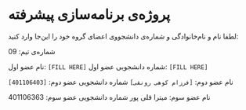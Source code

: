 # پروژه‌ی برنامه‌سازی پیشرفته
لطفا نام و نام‌خانوادگی و شماره‌ی دانشجووی اعضای گروه خود را این‌جا وارد کنید:

شماره‌ی تیم: 09

نام عضو اول: `[FILL HERE]`
شماره دانشجویی عضو اول: `[FILL HERE]`

نام عضو دوم: `[فرزام کوهی رونقی]`
شماره دانشجویی عضو دوم: `[401106403]`

نام عضو سوم: میترا قلی پور
شماره دانشجویی عضو سوم: 401106363
